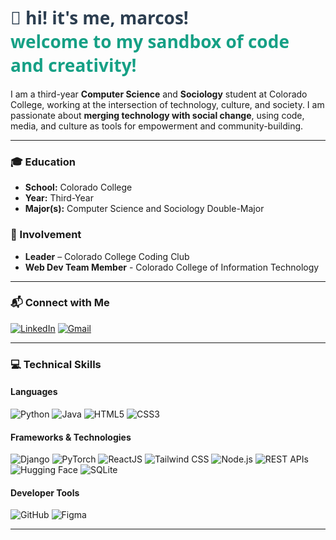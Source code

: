 <h1 style="font-family: 'Segoe UI', Tahoma, Geneva, Verdana, sans-serif; font-weight: 700; color: #2c3e50; text-align: left;">
  👋 hi! it's me, marcos!<br/>
  <span style="color: #16a085;">welcome to my sandbox of code and creativity!</span>
</h1>


I am a third-year **Computer Science** and **Sociology** student at Colorado College, working at the intersection of technology, culture, and society. I am passionate about **merging technology with social change**, using code, media, and culture as tools for empowerment and community-building.

---

### 🎓 Education  
- **School:**  Colorado College  
- **Year:**  Third-Year
- **Major(s):**  Computer Science and Sociology Double-Major

### 🌱 Involvement  
- **Leader** – Colorado College Coding Club  
- **Web Dev Team Member** - Colorado College of Information Technology

---

### 📬 Connect with Me  
[![LinkedIn](https://img.shields.io/badge/LinkedIn-0077B5?style=flat&logo=linkedin&logoColor=white)](https://www.linkedin.com/in/marcosarnold/) [![Gmail](https://img.shields.io/badge/Gmail-D14836?style=flat&logo=gmail&logoColor=white)](mailto:arnoldmarcos9@gmail.com)

---

### 💻 Technical Skills  

#### Languages  
![Python](https://img.shields.io/badge/Python-3776AB?style=for-the-badge&logo=python&logoColor=white) ![Java](https://img.shields.io/badge/Java-007396?style=for-the-badge&logo=java&logoColor=white) ![HTML5](https://img.shields.io/badge/HTML5-E34F26?style=for-the-badge&logo=html5&logoColor=white) ![CSS3](https://img.shields.io/badge/CSS3-1572B6?style=for-the-badge&logo=css3&logoColor=white)  

#### Frameworks & Technologies  
![Django](https://img.shields.io/badge/Django-092E20?style=for-the-badge&logo=django&logoColor=white) ![PyTorch](https://img.shields.io/badge/PyTorch-EE4C2C?style=for-the-badge&logo=pytorch&logoColor=white) ![ReactJS](https://img.shields.io/badge/ReactJS-61DAFB?style=for-the-badge&logo=react&logoColor=black) ![Tailwind CSS](https://img.shields.io/badge/Tailwind%20CSS-38B2AC?style=for-the-badge&logo=tailwind-css&logoColor=white) ![Node.js](https://img.shields.io/badge/Node.js-339933?style=for-the-badge&logo=node-dot-js&logoColor=white) ![REST APIs](https://img.shields.io/badge/REST%20APIs-02569B?style=for-the-badge&logo=fastapi&logoColor=white) ![Hugging Face](https://img.shields.io/badge/Hugging%20Face-FF6F00?style=for-the-badge&logo=huggingface&logoColor=white) ![SQLite](https://img.shields.io/badge/SQLite-003B57?style=for-the-badge&logo=sqlite&logoColor=white)  

#### Developer Tools  
![GitHub](https://img.shields.io/badge/GitHub-181717?style=for-the-badge&logo=github&logoColor=white) ![Figma](https://img.shields.io/badge/Figma-F24E1E?style=for-the-badge&logo=figma&logoColor=white)

---
